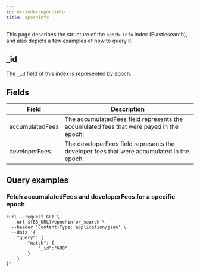 ```yaml
---
id: es-index-epochinfo
title: epochinfo
---
```


[comment]: # (mx-abstract)

This page describes the structure of the `epoch-info` index (Elasticsearch), and also depicts a few examples of how to query it.

[comment]: # (mx-context-auto)

## _id

The `_id` field of this index is represented by epoch.

[comment]: # (mx-context-auto)

## Fields

[comment]: # (table:epochinfo)

| Field            | Description                                                                                |
|------------------|--------------------------------------------------------------------------------------------|
| accumulatedFees  | The accumulatedFees field represents the accumulated fees that were payed in the epoch.    |
| developerFees    | The developerFees field represents the developer fees that were accumulated in the epoch.  |

[comment]: # (mx-context-auto)

## Query examples

[comment]: # (mx-context-auto)

### Fetch accumulatedFees and developerFees for a specific epoch

```
curl --request GET \
  --url ${ES_URL}/epochinfo/_search \
  --header 'Content-Type: application/json' \
  --data '{
	"query": {
		"match": {
			"_id":"600"
		}
	}
}'
```

